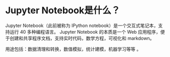 # Jupyter Notebook是什么？



Jupyter Notebook（此前被称为 IPython notebook）是一个交互式笔记本，支持运行 40 多种编程语言。
Jupyter Notebook 的本质是一个 Web 应用程序，便于创建和共享程序文档，支持实时代码，数学方程，可视化和 markdown。 

用途包括：数据清理和转换，数值模拟，统计建模，机器学习等等 。
